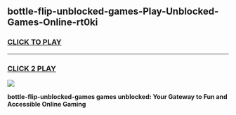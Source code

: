 
## bottle-flip-unblocked-games-Play-Unblocked-Games-Online-rt0ki
<h3>
<a href="https://premium76.site?title=bottle-flip-unblocked-games&ref=25A">CLICK TO PLAY</a></h3>
<hr>

<h3>
<a href="https://premium76.site?title=bottle-flip-unblocked-games&ref=25A">CLICK 2 PLAY</a>
  
</h3>

<a href="https://premium76.site?title=bottle-flip-unblocked-games&ref=25A"><img src="https://clearcache.store/games.png"></a>


**bottle-flip-unblocked-games games unblocked: Your Gateway to Fun and Accessible Online Gaming**
